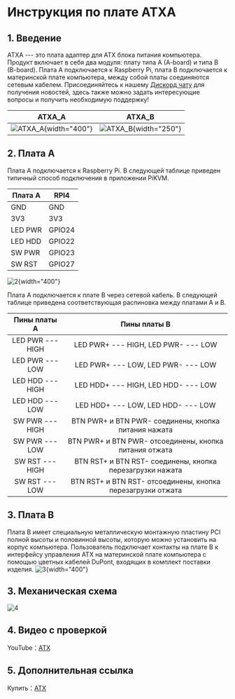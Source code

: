 # Инструкция по плате ATXA

## **1. Введение**
ATXA --- это плата адаптер для ATX блока питания компьютера. Продукт включает в себя два модуля: плату типа A (A-board) и типа B (B-board). Плата A подключается к Raspberry Pi, плата B подключается к материнской плате компьютера, между собой платы соединяются сетевым кабелем. Присоединяйтесь к нашему <a href="https://discord.gg/9Y374gUF6C" target="_blank">Дискорд чату</a> для получения новостей, здесь также можно задать интересующие вопросы и получить необходимую поддержку!
 
| ATXA_A                                       | ATXA_B                                       |
|----------------------------------------------|----------------------------------------------|
| ![ATXA_A](assets/images/atx/ATXA_A.png){width="400"} | ![ATXA_B](assets/images/atx/ATXA_B.png){width="250"} |

## **2. Плата A**
 Плата A подключается к Raspberry Pi. В следующей таблице приведен типичный способ подключения в приложении PiKVM.

| Плата A | RPI4   |
| ------- | ------ |
| GND     | GND    |
| 3V3     | 3V3    |
| LED PWR | GPIO24 |
| LED HDD | GPIO22 |
| SW PWR  | GPIO23 |
| SW RST  | GPIO27 |

![2](assets/images/atx/status.png){width="400"}

Плата A подключается к плате B через сетевой кабель. В следующей таблице приведена соответствующая распиновка между платами A и B.

|  Пины платы A            |                          Пины платы B                              |
|:------------------------:|:------------------------------------------------------------------:|
|  LED PWR --- HIGH        |                 LED PWR+ --- HIGH,  LED PWR- --- LOW               |
|  LED PWR --- LOW         |                 LED PWR+ --- LOW,  LED PWR- --- LOW                |
|  LED HDD --- HIGH        |                 LED HDD+ --- HIGH,  LED HDD- --- LOW               |
|  LED HDD --- LOW         |                 LED HDD+ --- LOW,  LED HDD- --- LOW                |
|  SW PWR --- HIGH         |    BTN PWR+ и BTN PWR- соединены, кнопка питания нажата            |
|   SW PWR --- LOW         | BTN PWR+ и BTN PWR- отсоединены, кнопка питания отжата             |
|  SW RST --- HIGH         |    BTN RST+ и BTN RST- соединены, кнопка перезагрузки нажата       |
|   SW RST --- LOW         | BTN RST+ и BTN RST- отсоединены, кнопка перезагрузки отжата        |

## **3. Плата B**

Плата B имеет специальную металлическую монтажную пластину PCI полной высоты и половинной высоты, которую можно установить на корпус компьютера. Пользователь подключает контакты на плате B к интерфейсу управления ATX на материнской плате компьютера с помощью цветных кабелей DuPont, входящих в комплект поставки изделия. 
![3](assets/images/atx/physical_map.png){width="400"}

## **3. Механическая схема**

![4](assets/images/atx/4.png)

## **4. Видео с проверкой**
YouTube：<a href="https://www.youtube.com/watch?v=gOFdGrVMBU8" target="_blank">ATX</a>

## **5. Дополнительная ссылка**
Купить：<a href="https://www.aliexpress.com/item/1005003761450893.html?spm=a2g0o.store_pc_allProduct.8148356.12.4c8f16b4prvvUV" target="_blank">ATX</a>

